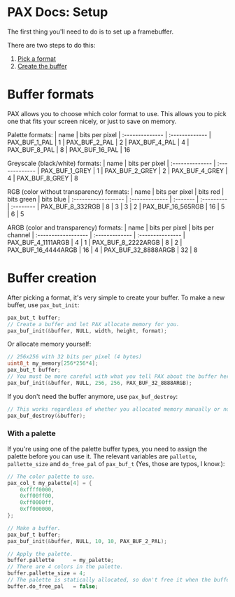# PAX Docs: Setup

The first thing you'll need to do is to set up a framebuffer.

There are two steps to do this:
1. [Pick a format](#buffer-formats)
2. [Create the buffer](#buffer-creation)

# Buffer formats

PAX allows you to choose which color format to use.
This allows you to pick one that fits your screen nicely, or just to save on memory.

Palette formats:
| name            | bits per pixel
| :-------------- | :-------------
| PAX_BUF_1_PAL   | 1
| PAX_BUF_2_PAL   | 2
| PAX_BUF_4_PAL   | 4
| PAX_BUF_8_PAL   | 8
| PAX_BUF_16_PAL  | 16

Greyscale (black/white) formats:
| name            | bits per pixel
| :-------------- | :-------------
| PAX_BUF_1_GREY  | 1
| PAX_BUF_2_GREY  | 2
| PAX_BUF_4_GREY  | 4
| PAX_BUF_8_GREY  | 8

RGB (color without transparency) formats:
| name                | bits per pixel | bits red | bits green | bits blue
| :------------------ | :------------- | :------- | :--------- | :--------
| PAX_BUF_8_332RGB    | 8              | 3        | 3          | 2
| PAX_BUF_16_565RGB   | 16             | 5        | 6          | 5

ARGB (color and transparency) formats:
| name                | bits per pixel | bits per channel
| :------------------ | :------------- | :---------------
| PAX_BUF_4_1111ARGB  | 4              | 1
| PAX_BUF_8_2222ARGB  | 8              | 2
| PAX_BUF_16_4444ARGB | 16             | 4
| PAX_BUF_32_8888ARGB | 32             | 8

# Buffer creation

After picking a format, it's very simple to create your buffer.
To make a new buffer, use `pax_but_init`:
```c
pax_but_t buffer;
// Create a buffer and let PAX allocate memory for you.
pax_buf_init(&buffer, NULL, width, height, format);
```

Or allocate memory yourself:
```c
// 256x256 with 32 bits per pixel (4 bytes)
uint8_t my_memory[256*256*4];
pax_but_t buffer;
// You must be more careful with what you tell PAX about the buffer here.
pax_buf_init(&buffer, NULL, 256, 256, PAX_BUF_32_8888ARGB);
```

If you don't need the buffer anymore, use `pax_buf_destroy`:
```c
// This works regardless of whether you allocated memory manually or not.
pax_buf_destroy(&buffer);
```

### With a palette

If you're using one of the palette buffer types, you need to assign the palette before you can use it.
The relevant variables are `pallette`, `pallette_size` and `do_free_pal` of `pax_buf_t` (Yes, those are typos, I know.):
```c
// The color palette to use.
pax_col_t my_palette[4] = {
    0xffff0000,
    0xff00ff00,
    0xff0000ff,
    0xff000000,
};

// Make a buffer.
pax_buf_t buffer;
pax_buf_init(&buffer, NULL, 10, 10, PAX_BUF_2_PAL);

// Apply the palette.
buffer.pallette      = my_palette;
// There are 4 colors in the palette.
buffer.pallette_size = 4;
// The palette is statically allocated, so don't free it when the buffer is destroyed.
buffer.do_free_pal   = false;
```
